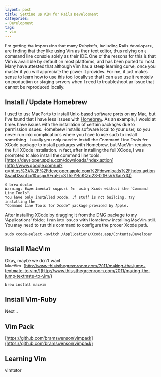 ```yaml
---
layout: post
title: Setting up VIM for Rails Development
categories:
- Development
tags:
- vim
---
```

I'm getting the impression that many Rubyist's, including Rails developers, are finding that they like using Vim as their text editor, thus relying on a command line console solely as their IDE. One of the reasons for this is that Vim is available by default on most platforms, and has been ported to most. Many have attested that although Vim has a steep learning curve, once you master it you will appreciate the power it provides. For me, it just makes sense to learn how to use this tool locally so that I can also use it remotely on production or staging servers when I need to troubleshoot an issue that cannot be reproduced locally. 

## Install / Update Homebrew

I used to use MacPorts to install Unix-based software ports on my Mac, but I've found that I have less issues with [Homebrew](http://mxcl.github.com/homebrew/). As an example, I would at times have issues with the installation of certain packages due to permission issues. Homebrew installs software local to your user, so you never run into complications where you have to use sudo to install something. Usually you only need to install the Command Line Tools for XCode package to install packages with Homebrew, but MacVim requires the full XCode installation. In fact, after installing the full XCode, I was prompted to also install the command line tools. [https://developer.apple.com/downloads/index.action](http://www.google.com/url?q=https%3A%2F%2Fdeveloper.apple.com%2Fdownloads%2Findex.action&sa=D&sntz=1&usg=AFrqEzc3T55YBcKQro23-0tfHsVV6aiZdQ)

``` shell
$ brew doctor
Warning: Experimental support for using Xcode without the "Command Line Tools".
You have only installed Xcode. If stuff is not building, try installing the
"Command Line Tools for Xcode" package provided by Apple.
```

After installing XCode by dragging it from the DMG package to my 'Applications' folder, I ran into issues with Homebrew installing MacVim still. You may need to run this command to configure the proper Xcode path.

``` shell
sudo xcode-select -switch /Applications/Xcode.app/Contents/Developer
```

## Install MacVim

Okay, maybe we don't want MacVim. [http://www.thisisthegreenroom.com/2011/making-the-jump-textmate-to-vim/](http://www.thisisthegreenroom.com/2011/making-the-jump-textmate-to-vim/)

``` shell
brew install macvim
```

## Install Vim-Ruby

Next...

## Vim Pack

[https://github.com/bramswenson/vimpack](https://github.com/bramswenson/vimpack)

## Learning Vim

vimtutor
